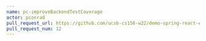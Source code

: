 ```yaml
---
name: pc-improveBackendTestCoverage
actor: pconrad
pull_request_url: https://github.com/ucsb-cs156-w22/demo-spring-react-example-v2/pull/12
pull_request_num: 12
---
```

